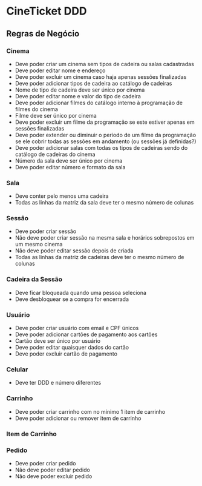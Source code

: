 # CineTicket DDD

## Regras de Negócio

### Cinema
- Deve poder criar um cinema sem tipos de cadeira ou salas cadastradas
- Deve poder editar nome e endereço
- Deve poder excluir um cinema caso haja apenas sessões finalizadas
- Deve poder adicionar tipos de cadeira ao catálogo de cadeiras
- Nome de tipo de cadeira deve ser único por cinema
- Deve poder editar nome e valor do tipo de cadeira
- Deve poder adicionar filmes do catálogo interno à programação de filmes do cinema
- Filme deve ser único por cinema
- Deve poder excluir um filme da programação se este estiver apenas em sessões finalizadas
- Deve poder extender ou diminuir o período de um filme da programação se ele cobrir todas as sessões em andamento (ou sessões já definidas?)
- Deve poder adicionar salas com todas os tipos de cadeiras sendo do catálogo de cadeiras do cinema
- Número da sala deve ser único por cinema
- Deve poder editar número e formato da sala

### Sala
- Deve conter pelo menos uma cadeira
- Todas as linhas da matriz da sala deve ter o mesmo número de colunas

### Sessão
- Deve poder criar sessão
- Não deve poder criar sessão na mesma sala e horários sobrepostos em um mesmo cinema
- Não deve poder editar sessão depois de criada
- Todas as linhas da matriz de cadeiras deve ter o mesmo número de colunas

### Cadeira da Sessão
- Deve ficar bloqueada quando uma pessoa seleciona
- Deve desbloquear se a compra for encerrada

### Usuário
- Deve poder criar usuário com email e CPF únicos
- Deve poder adicionar cartões de pagamento aos cartões
- Cartão deve ser único por usuário
- Deve poder editar quaisquer dados do cartão
- Deve poder excluir cartão de pagamento

### Celular
- Deve ter DDD e número diferentes

### Carrinho
- Deve poder criar carrinho com no mínimo 1 item de carrinho
- Deve poder adicionar ou remover item de carrinho

### Item de Carrinho


### Pedido
- Deve poder criar pedido
- Não deve poder editar pedido
- Não deve poder excluir pedido
